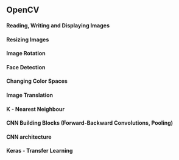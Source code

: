 ## OpenCV

 #### Reading, Writing and Displaying Images 
 #### Resizing Images 
 #### Image Rotation 
 #### Face Detection 
 #### Changing Color Spaces 
 #### Image Translation 
 #### K - Nearest Neighbour 
 #### CNN Building Blocks (Forward-Backward Convolutions, Pooling) 
 #### CNN architecture 
 #### Keras - Transfer Learning 
